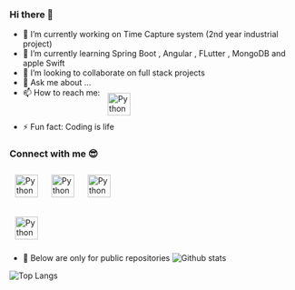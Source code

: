### Hi there 👋




- 🔭 I’m currently working on Time Capture system (2nd year industrial project)
- 🌱 I’m currently learning Spring Boot , Angular , FLutter , MongoDB and apple Swift
- 👯 I’m looking to collaborate on full stack projects
- 💬 Ask me about ...
- 📫 How to reach me: <a href="mailto:kalpafernando1998@gmail.com"> <img src="https://cdn.jsdelivr.net/npm/simple-icons@v3/icons/gmail.svg" alt="Python" height="40" style="vertical-align:top; margin:10px"></a>
- ⚡ Fun fact: Coding is life

### Connect with me 😎
<p align="Left">
 <a href="https://www.linkedin.com/in/kalpa-d/" target="_blank" rel="noopener noreferrer"> <img src="https://cdn.jsdelivr.net/npm/simple-icons@v3/icons/linkedin.svg" alt="Python" height="40" style="vertical-align:top; margin:10px"></a>
 <a href="https://stackoverflow.com/users/11211493/kalpa-d-fernando"> <img src="https://cdn.jsdelivr.net/npm/simple-icons@v3/icons/stackoverflow.svg" alt="Python" height="40" style="vertical-align:top; margin:10px"></a>
   <a href="https://medium.com/@kalpafernando1998"> <img src="https://cdn.jsdelivr.net/npm/simple-icons@v3/icons/medium.svg" alt="Python" height="40" style="vertical-align:top; margin:10px"></a>
   
   <a href="https://www.facebook.com/kalpaf/"> <img src="https://cdn.jsdelivr.net/npm/simple-icons@v3/icons/facebook.svg" alt="Python" height="40" style="vertical-align:top; margin:10px"></a>
</p>

- 🥁 Below are only for public repositories
![Github stats](https://github-readme-stats.vercel.app/api?username=KalpaD98)

![Top Langs](https://github-readme-stats.vercel.app/api/top-langs/?username=KalpaD98&theme=tokyonight)
